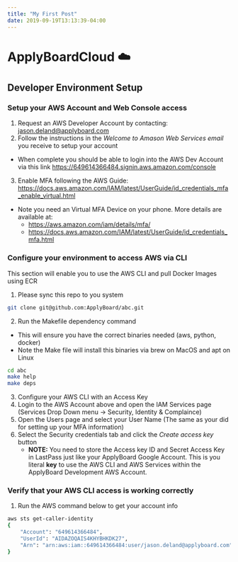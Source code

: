 ```yaml
---
title: "My First Post"
date: 2019-09-19T13:13:39-04:00
---
```


# ApplyBoardCloud ☁️

## Developer Environment Setup

### Setup your AWS Account and Web Console access
1. Request an AWS Developer Account by contacting: jason.deland@applyboard.com
2. Follow the instructions in the *Welcome to Amason Web Services email* you receive to setup your account
  - When complete you should be able to login into the AWS Dev Account via this link https://649614366484.signin.aws.amazon.com/console
3. Enable MFA following the AWS Guide: https://docs.aws.amazon.com/IAM/latest/UserGuide/id_credentials_mfa_enable_virtual.html
  - Note you need an Virtual MFA Device on your phone. More details are available at: 
    - https://aws.amazon.com/iam/details/mfa/
    - https://docs.aws.amazon.com/IAM/latest/UserGuide/id_credentials_mfa.html

### Configure your environment to access AWS via CLI
This section will enable you to use the AWS CLI and pull Docker Images using ECR
1. Please sync this repo to you system
  ```bash
  git clone git@github.com:ApplyBoard/abc.git
  ```
2. Run the Makefile dependency command
  - This will ensure you have the correct binaries needed (aws, python, docker)
  - Note the Make file will install this binaries via brew on MacOS and apt on Linux
  ```bash
  cd abc
  make help
  make deps
  ```
3. Configure your AWS CLI with an Access Key
4. Login to the AWS Account above and open the IAM Services page (Services Drop Down menu -> Security, Identity & Complaince)
5. Open the Users page and select your User Name (The same as your did for setting up your MFA information)
6. Select the Security credentials tab and click the *Create access key* button
    - **NOTE:** You need to store the Access key ID and Secret Access Key in LastPass just like your ApplyBoard Google Account. This is you literal **key** to use the AWS CLI and AWS Services within the ApplyBoard Development AWS Account.

### Verify that your AWS CLI access is working correctly
1. Run the AWS command below to get your account info
```bash
aws sts get-caller-identity
{
    "Account": "649614366484",
    "UserId": "AIDAZOQAIS4KHYBHKDK27",
    "Arn": "arn:aws:iam::649614366484:user/jason.deland@applyboard.com"                                   
}
```